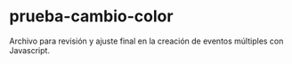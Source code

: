# prueba-cambio-color

Archivo para revisión y ajuste final en la creación de eventos múltiples con Javascript.

